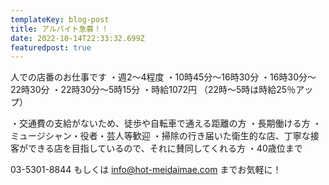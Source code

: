 ```yaml
---
templateKey: blog-post
title: アルバイト急募！！
date: 2022-10-14T22:33:32.699Z
featuredpost: true
---
```



人での店番のお仕事です
・週2～4程度
・10時45分～16時30分
・16時30分～22時30分
・22時30分～5時15分
・時給1072円
（22時～5時は時給25％アップ）

・交通費の支給がないため、徒歩や自転車で通える距離の方
・長期働ける方 
・ミュージシャン・役者・芸人等歓迎
・掃除の行き届いた衛生的な店、丁寧な接客ができる店を目指しているので、それに賛同してくれる方
・40歳位まで

03-5301-8844 
もしくは 
info@hot-meidaimae.com までお気軽に！